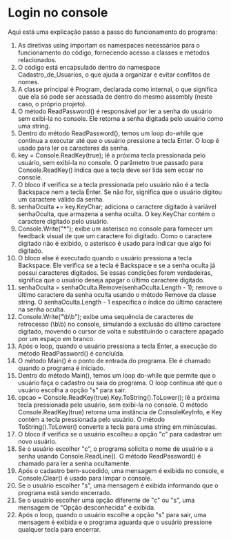 # Login no console

Aqui está uma explicação passo a passo do funcionamento do programa:

1. As diretivas using importam os namespaces necessários para o funcionamento do código, fornecendo acesso a classes e métodos relacionados.
2. O código está encapsulado dentro do namespace Cadastro_de_Usuarios, o que ajuda a organizar e evitar conflitos de nomes.
3. A classe principal é Program, declarada como internal, o que significa que ela só pode ser acessada de dentro do mesmo assembly (neste caso, o próprio projeto).
4. O método ReadPassword() é responsável por ler a senha do usuário sem exibi-la no console. Ele retorna a senha digitada pelo usuário como uma string.
5. Dentro do método ReadPassword(), temos um loop do-while que continua a executar até que o usuário pressione a tecla Enter. O loop é usado para ler os caracteres da senha.
6. key = Console.ReadKey(true); lê a próxima tecla pressionada pelo usuário, sem exibi-la no console. O parâmetro true passado para Console.ReadKey() indica que a tecla deve ser lida sem ecoar no console.
7. O bloco if verifica se a tecla pressionada pelo usuário não é a tecla Backspace nem a tecla Enter. Se não for, significa que o usuário digitou um caractere válido da senha.
8. senhaOculta += key.KeyChar; adiciona o caractere digitado à variável senhaOculta, que armazena a senha oculta. O key.KeyChar contém o caractere digitado pelo usuário.
9. Console.Write("*"); exibe um asterisco no console para fornecer um feedback visual de que um caractere foi digitado. Como o caractere digitado não é exibido, o asterisco é usado para indicar que algo foi digitado.
10. O bloco else é executado quando o usuário pressiona a tecla Backspace. Ele verifica se a tecla é Backspace e se a senha oculta já possui caracteres digitados. Se essas condições forem verdadeiras, significa que o usuário deseja apagar o último caractere digitado.
11. senhaOculta = senhaOculta.Remove(senhaOculta.Length - 1); remove o último caractere da senha oculta usando o método Remove da classe string. O senhaOculta.Length - 1 especifica o índice do último caractere na senha oculta.
12. Console.Write("\b\b"); exibe uma sequência de caracteres de retrocesso (\b\b) no console, simulando a exclusão do último caractere digitado, movendo o cursor de volta e substituindo o caractere apagado por um espaço em branco.
13. Após o loop, quando o usuário pressiona a tecla Enter, a execução do método ReadPassword() é concluída.
14. O método Main() é o ponto de entrada do programa. Ele é chamado quando o programa é iniciado.
15. Dentro do método Main(), temos um loop do-while que permite que o usuário faça o cadastro ou saia do programa. O loop continua até que o usuário escolha a opção "s" para sair.
16. opcao = Console.ReadKey(true).Key.ToString().ToLower(); lê a próxima tecla pressionada pelo usuário, sem exibi-la no console. O método Console.ReadKey(true) retorna uma instância de ConsoleKeyInfo, e Key contém a tecla pressionada pelo usuário. O método ToString().ToLower() converte a tecla para uma string em minúsculas.
17. O bloco if verifica se o usuário escolheu a opção "c" para cadastrar um novo usuário.
18. Se o usuário escolher "c", o programa solicita o nome de usuário e a senha usando Console.ReadLine(). O método ReadPassword() é chamado para ler a senha ocultamente.
19. Após o cadastro bem-sucedido, uma mensagem é exibida no console, e Console.Clear() é usado para limpar o console.
20. Se o usuário escolher "s", uma mensagem é exibida informando que o programa está sendo encerrado.
21. Se o usuário escolher uma opção diferente de "c" ou "s", uma mensagem de "Opção desconhecida" é exibida.
22. Após o loop, quando o usuário escolhe a opção "s" para sair, uma mensagem é exibida e o programa aguarda que o usuário pressione qualquer tecla para encerrar.
